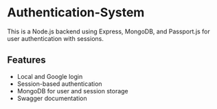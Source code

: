 # Authentication-System

This is a Node.js backend using Express, MongoDB, and Passport.js for user authentication with sessions.

## Features

- Local and Google login
- Session-based authentication
- MongoDB for user and session storage
- Swagger documentation

